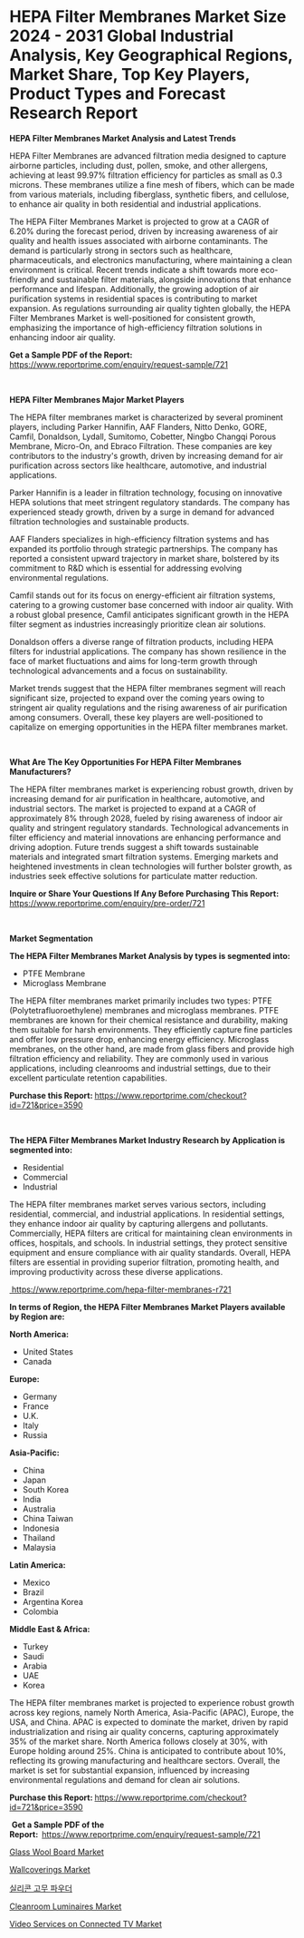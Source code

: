 <p><h1>HEPA Filter Membranes Market Size 2024 - 2031 Global Industrial Analysis, Key Geographical Regions, Market Share, Top Key Players, Product Types and Forecast Research Report</h1></p><p><strong>HEPA Filter Membranes Market Analysis and Latest Trends</strong></p>
<p><p>HEPA Filter Membranes are advanced filtration media designed to capture airborne particles, including dust, pollen, smoke, and other allergens, achieving at least 99.97% filtration efficiency for particles as small as 0.3 microns. These membranes utilize a fine mesh of fibers, which can be made from various materials, including fiberglass, synthetic fibers, and cellulose, to enhance air quality in both residential and industrial applications.</p><p>The HEPA Filter Membranes Market is projected to grow at a CAGR of 6.20% during the forecast period, driven by increasing awareness of air quality and health issues associated with airborne contaminants. The demand is particularly strong in sectors such as healthcare, pharmaceuticals, and electronics manufacturing, where maintaining a clean environment is critical. Recent trends indicate a shift towards more eco-friendly and sustainable filter materials, alongside innovations that enhance performance and lifespan. Additionally, the growing adoption of air purification systems in residential spaces is contributing to market expansion. As regulations surrounding air quality tighten globally, the HEPA Filter Membranes Market is well-positioned for consistent growth, emphasizing the importance of high-efficiency filtration solutions in enhancing indoor air quality.</p></p>
<p><strong>Get a Sample PDF of the Report:&nbsp;</strong> <a href="https://www.reportprime.com/enquiry/request-sample/721">https://www.reportprime.com/enquiry/request-sample/721</a></p>
<p>&nbsp;</p>
<p><strong>HEPA Filter Membranes Major Market Players</strong></p>
<p><p>The HEPA filter membranes market is characterized by several prominent players, including Parker Hannifin, AAF Flanders, Nitto Denko, GORE, Camfil, Donaldson, Lydall, Sumitomo, Cobetter, Ningbo Changqi Porous Membrane, Micro-On, and Ebraco Filtration. These companies are key contributors to the industry's growth, driven by increasing demand for air purification across sectors like healthcare, automotive, and industrial applications.</p><p>Parker Hannifin is a leader in filtration technology, focusing on innovative HEPA solutions that meet stringent regulatory standards. The company has experienced steady growth, driven by a surge in demand for advanced filtration technologies and sustainable products.</p><p>AAF Flanders specializes in high-efficiency filtration systems and has expanded its portfolio through strategic partnerships. The company has reported a consistent upward trajectory in market share, bolstered by its commitment to R&D which is essential for addressing evolving environmental regulations.</p><p>Camfil stands out for its focus on energy-efficient air filtration systems, catering to a growing customer base concerned with indoor air quality. With a robust global presence, Camfil anticipates significant growth in the HEPA filter segment as industries increasingly prioritize clean air solutions.</p><p>Donaldson offers a diverse range of filtration products, including HEPA filters for industrial applications. The company has shown resilience in the face of market fluctuations and aims for long-term growth through technological advancements and a focus on sustainability.</p><p>Market trends suggest that the HEPA filter membranes segment will reach significant size, projected to expand over the coming years owing to stringent air quality regulations and the rising awareness of air purification among consumers. Overall, these key players are well-positioned to capitalize on emerging opportunities in the HEPA filter membranes market.</p></p>
<p>&nbsp;</p>
<p><strong>What Are The Key Opportunities For HEPA Filter Membranes Manufacturers?</strong></p>
<p><p>The HEPA filter membranes market is experiencing robust growth, driven by increasing demand for air purification in healthcare, automotive, and industrial sectors. The market is projected to expand at a CAGR of approximately 8% through 2028, fueled by rising awareness of indoor air quality and stringent regulatory standards. Technological advancements in filter efficiency and material innovations are enhancing performance and driving adoption. Future trends suggest a shift towards sustainable materials and integrated smart filtration systems. Emerging markets and heightened investments in clean technologies will further bolster growth, as industries seek effective solutions for particulate matter reduction.</p></p>
<p><strong>Inquire or Share Your Questions If Any Before Purchasing This Report:</strong> <a href="https://www.reportprime.com/enquiry/pre-order/721">https://www.reportprime.com/enquiry/pre-order/721</a></p>
<p>&nbsp;</p>
<p><strong>Market Segmentation</strong></p>
<p><strong>The HEPA Filter Membranes Market Analysis by types is segmented into:</strong></p>
<p><ul><li>PTFE Membrane</li><li>Microglass Membrane</li></ul></p>
<p><p>The HEPA filter membranes market primarily includes two types: PTFE (Polytetrafluoroethylene) membranes and microglass membranes. PTFE membranes are known for their chemical resistance and durability, making them suitable for harsh environments. They efficiently capture fine particles and offer low pressure drop, enhancing energy efficiency. Microglass membranes, on the other hand, are made from glass fibers and provide high filtration efficiency and reliability. They are commonly used in various applications, including cleanrooms and industrial settings, due to their excellent particulate retention capabilities.</p></p>
<p><strong>Purchase this Report:&nbsp;</strong><a href="https://www.reportprime.com/checkout?id=721&price=3590">https://www.reportprime.com/checkout?id=721&price=3590</a></p>
<p>&nbsp;</p>
<p><strong>The HEPA Filter Membranes Market Industry Research by Application is segmented into:</strong></p>
<p><ul><li>Residential</li><li>Commercial</li><li>Industrial</li></ul></p>
<p><p>The HEPA filter membranes market serves various sectors, including residential, commercial, and industrial applications. In residential settings, they enhance indoor air quality by capturing allergens and pollutants. Commercially, HEPA filters are critical for maintaining clean environments in offices, hospitals, and schools. In industrial settings, they protect sensitive equipment and ensure compliance with air quality standards. Overall, HEPA filters are essential in providing superior filtration, promoting health, and improving productivity across these diverse applications.</p></p>
<p><a href="https://www.reportprime.com/hepa-filter-membranes-r721">&nbsp;https://www.reportprime.com/hepa-filter-membranes-r721</a></p>
<p><strong>In terms of Region, the HEPA Filter Membranes Market Players available by Region are:</strong></p>
<p>
    <p> <strong> North America: </strong>
        <ul>
            <li>United States</li>
            <li>Canada</li>
        </ul>
        </p> 
    <p> <strong> Europe: </strong>
        <ul>
            <li>Germany</li>
            <li>France</li>
            <li>U.K.</li>
            <li>Italy</li>
            <li>Russia</li>
        </ul>
        </p> 
    <p> <strong> Asia-Pacific: </strong>
        <ul>
            <li>China</li>
            <li>Japan</li>
            <li>South Korea</li>
            <li>India</li>
            <li>Australia</li>
            <li>China Taiwan</li>
            <li>Indonesia</li>
            <li>Thailand</li>
            <li>Malaysia</li>
        </ul>
        </p> 
    <p> <strong> Latin America: </strong>
        <ul>
            <li>Mexico</li>
            <li>Brazil</li>
            <li>Argentina Korea</li>
            <li>Colombia</li>
        </ul>
        </p> 
    <p> <strong> Middle East & Africa: </strong>
        <ul>
            <li>Turkey</li>
            <li>Saudi</li>
            <li>Arabia</li>
            <li>UAE</li>
            <li>Korea</li>
        </ul>
    </p>
    </p>
<p><p>The HEPA filter membranes market is projected to experience robust growth across key regions, namely North America, Asia-Pacific (APAC), Europe, the USA, and China. APAC is expected to dominate the market, driven by rapid industrialization and rising air quality concerns, capturing approximately 35% of the market share. North America follows closely at 30%, with Europe holding around 25%. China is anticipated to contribute about 10%, reflecting its growing manufacturing and healthcare sectors. Overall, the market is set for substantial expansion, influenced by increasing environmental regulations and demand for clean air solutions.</p></p>
<p><strong>Purchase this Report: </strong><a href="https://www.reportprime.com/checkout?id=721&price=3590">https://www.reportprime.com/checkout?id=721&price=3590</a></p>
<p>&nbsp;<strong>Get a Sample PDF of the Report:&nbsp;&nbsp;</strong><a href="https://www.reportprime.com/enquiry/request-sample/721">https://www.reportprime.com/enquiry/request-sample/721</a></p>
<p><strong></strong></p>
<p><p><a href="https://github.com/ChiragRP21/Market-Research-Report-List-6/blob/main/glass-wool-board-market.md">Glass Wool Board Market</a></p><p><a href="https://issuu.com/reportprime-2/docs/wallcoverings-market-size-2030.pptx_e3ade651f5ff55">Wallcoverings Market</a></p><p><a href="https://medium.com/@aishahocikgt/%EC%8B%A4%EB%A6%AC%EC%BD%98-%EA%B3%A0%EB%AC%B4-%EB%B6%84%EB%A7%90-%EC%8B%9C%EC%9E%A5%EC%97%90-%EB%8C%80%ED%95%9C-%EB%AF%B8%EB%9E%98-%ED%86%B5%EC%B0%B0-2024%EB%85%84%EB%B6%80%ED%84%B0-2031%EB%85%84%EA%B9%8C%EC%A7%80%EC%9D%98-%ED%8A%B8%EB%A0%8C%EB%93%9C-%EB%B0%8F-%EC%A7%80%EC%97%AD-%EB%B6%84%EC%84%9D-4263f3a4fe43">실리콘 고무 파우더</a></p><p><a href="https://medium.com/@goldapearce28ryuytr/global-perspectives-on-cleanroom-luminaires-market-trends-challenges-and-forecast-2024-2031-9bf3274f0e7c">Cleanroom Luminaires Market</a></p><p><a href="https://issuu.com/reportprime-2/docs/video-services-on-connected-tv-mark_18710a164ee027">Video Services on Connected TV Market</a></p></p>